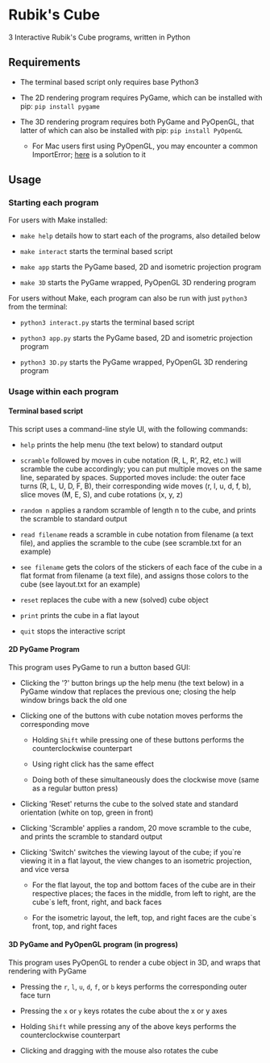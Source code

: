 # Rubik's Cube
3 Interactive Rubik's Cube programs, written in Python


## Requirements
* The terminal based script only requires base Python3

* The 2D rendering program requires PyGame, which can be installed with pip: `pip install pygame`

* The 3D rendering program requires both PyGame and PyOpenGL, that latter of which can also be installed with pip: `pip install PyOpenGL`
    * For Mac users first using PyOpenGL, you may encounter a common ImportError; [here](https://github.com/PixarAnimationStudios/USD/issues/1372) is a solution to it
    
## Usage
### Starting each program
For users with Make installed:

* `make help` details how to start each of the programs, also detailed below

* `make interact` starts the terminal based script

* `make app` starts the PyGame based, 2D and isometric projection program

* `make 3D` starts the PyGame wrapped, PyOpenGL 3D rendering program

For users without Make, each program can also be run with just `python3` from the terminal:

* `python3 interact.py` starts the terminal based script

* `python3 app.py` starts the PyGame based, 2D and isometric projection program

* `python3 3D.py` starts the PyGame wrapped, PyOpenGL 3D rendering program

### Usage within each program
#### Terminal based script
This script uses a command-line style UI, with the following commands:

* `help` prints the help menu (the text below) to standard output

* `scramble` followed by moves in cube notation (R, L, R', R2, etc.) will scramble the cube accordingly; you can put multiple moves on the same line, separated by spaces. Supported moves include: the outer face turns (R, L, U, D, F, B), their corresponding wide moves (r, l, u, d, f, b), slice moves (M, E, S), and cube rotations (x, y, z)

* `random n` applies a random scramble of length n to the cube, and prints the scramble to standard output

* `read filename` reads a scramble in cube notation from filename (a text file),
        and applies the scramble to the cube (see scramble.txt for an example)

* `see filename` gets the colors of the stickers of each face of the cube in a flat format
        from filename (a text file), and assigns those colors to the cube (see layout.txt for an example)

* `reset` replaces the cube with a new (solved) cube object

* `print` prints the cube in a flat layout

* `quit` stops the interactive script

#### 2D PyGame Program
This program uses PyGame to run a button based GUI:

* Clicking the '?' button brings up the help menu (the text below) in a PyGame window that replaces the previous one; closing the help window brings back the old one
  
* Clicking one of the buttons with cube notation moves performs the corresponding move

    * Holding `Shift` while pressing one of these buttons performs the counterclockwise counterpart
    
    * Using right click has the same effect
    
    * Doing both of these simultaneously does the clockwise move (same as a regular button press)
    
* Clicking 'Reset' returns the cube to the solved state and standard orientation (white on top, green in front)

* Clicking 'Scramble' applies a random, 20 move scramble to the cube, and prints the scramble to standard output

* Clicking 'Switch' switches the viewing layout of the cube; if you`re viewing it in a flat layout, the view changes to an isometric projection, and vice versa

    * For the flat layout, the top and bottom faces of the cube are in their respective places; the faces in the middle, from left to right, are the cube`s left, front, right, and back faces
    
    * For the isometric layout, the left, top, and right faces are the cube`s front, top, and right faces
    
#### 3D PyGame and PyOpenGL program (in progress)
This program uses PyOpenGL to render a cube object in 3D, and wraps that rendering with PyGame

* Pressing the `r`, `l`, `u`, `d`, `f`, or `b` keys performs the corresponding outer face turn

* Pressing the `x` or `y` keys rotates the cube about the x or y axes
    
* Holding `Shift` while pressing any of the above keys performs the counterclockwise counterpart

* Clicking and dragging with the mouse also rotates the cube